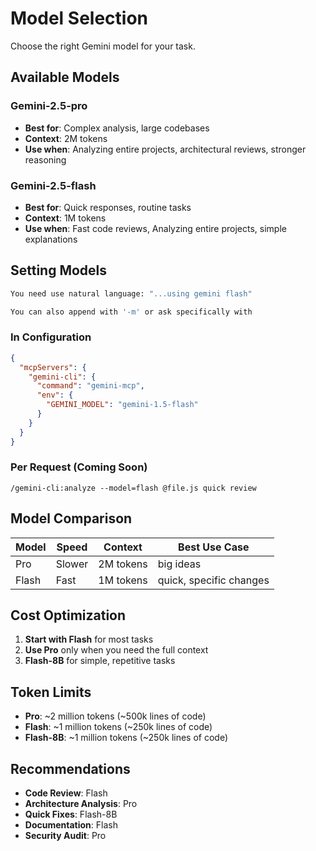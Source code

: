 # Model Selection

Choose the right Gemini model for your task.

## Available Models

### Gemini-2.5-pro
- **Best for**: Complex analysis, large codebases
- **Context**: 2M tokens
- **Use when**: Analyzing entire projects, architectural reviews, stronger reasoning

### Gemini-2.5-flash
- **Best for**: Quick responses, routine tasks
- **Context**: 1M tokens  
- **Use when**: Fast code reviews, Analyzing entire projects, simple explanations

## Setting Models
```bash
You need use natural language: "...using gemini flash"
```
```bash
You can also append with '-m' or ask specifically with 
```

### In Configuration
```json
{
  "mcpServers": {
    "gemini-cli": {
      "command": "gemini-mcp",
      "env": {
        "GEMINI_MODEL": "gemini-1.5-flash"
      }
    }
  }
}
```

### Per Request (Coming Soon)
```
/gemini-cli:analyze --model=flash @file.js quick review
```

## Model Comparison

| Model | Speed | Context | Best Use Case |
|-------|-------|---------|---------------|
| Pro | Slower | 2M tokens | big ideas |
| Flash | Fast | 1M tokens | quick, specific changes |

## Cost Optimization

1. **Start with Flash** for most tasks
2. **Use Pro** only when you need the full context
3. **Flash-8B** for simple, repetitive tasks

## Token Limits

- **Pro**: ~2 million tokens (~500k lines of code)
- **Flash**: ~1 million tokens (~250k lines of code)
- **Flash-8B**: ~1 million tokens (~250k lines of code)

## Recommendations

- **Code Review**: Flash
- **Architecture Analysis**: Pro
- **Quick Fixes**: Flash-8B
- **Documentation**: Flash
- **Security Audit**: Pro